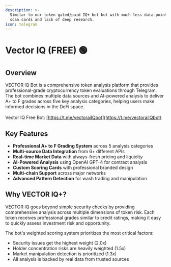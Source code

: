 ```yaml
---
description: >-
  Similar to our token gated/paid IQ+ bot but with much less data-points, simple
  scan cards and lack of deep research.
icon: telegram
---
```


# Vector IQ (FREE) 🟢

## Overview

VECTOR IQ Bot is a comprehensive token analysis platform that provides professional-grade cryptocurrency token evaluations through Telegram. The bot combines multiple data sources and AI-powered analysis to deliver A+ to F grades across five key analysis categories, helping users make informed decisions in the DeFi space.\
\
Vector IQ Free Bot: [https://t.me/vectoraiIQbot](https://t.me/vectoraiIQbot)

## Key Features

* **Professional A+ to F Grading System** across 5 analysis categories
* **Multi-source Data Integration** from 6+ different APIs
* **Real-time Market Data** with always-fresh pricing and liquidity
* **AI-Powered Analysis** using OpenAI GPT-4 for contract analysis
* **Custom Scoring Cards** with professional branded design
* **Multi-chain Support** across major networks
* **Advanced Pattern Detection** for wash trading and manipulation

## Why VECTOR IQ+?

VECTOR IQ goes beyond simple security checks by providing comprehensive analysis across multiple dimensions of token risk. Each token receives professional grades similar to credit ratings, making it easy to quickly assess investment risk and opportunity.

The bot's weighted scoring system prioritizes the most critical factors:

* Security issues get the highest weight (2.0x)
* Holder concentration risks are heavily weighted (1.5x)
* Market manipulation detection is prioritized (1.3x)
* All analysis is backed by real data from trusted sources
